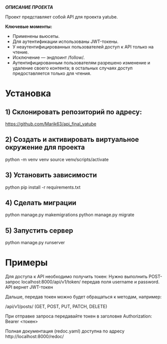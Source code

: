***ОПИСАНИЕ ПРОЕКТА***

Проект представляет собой API для проекта yatube.

**Ключевые моменты:**

- Применены вьюсеты.
- Для аутентификации использованы JWT-токены.
- У неаутентифицированных пользователей доступ к API только на чтение.
- Исключение — эндпоинт /follow/.
- Аутентифицированным пользователям разрешено изменение и удаление своего контента; в остальных случаях доступ предоставляется только для чтения.

# Установка

## 1) Склонировать репозиторий по адресу:
https://github.com/Marik63/api_final_yatube

## 2) Создать и активировать виртуальное окружение для проекта

python -m venv venv
source venv/scripts/activate

## 3) Установить зависимости
python pip install -r requirements.txt

## 4) Сделать миграции
python manage.py makemigrations
python manage.py migrate

## 5) Запустить сервер
python manage.py runserver

# Примеры

Для доступа к API необходимо получить токен: 
Нужно выполнить POST-запрос localhost:8000/api/v1/token/ передав поля username и password. API вернет JWT-токен

Дальше, передав токен можно будет обращаться к методам, например: 

/api/v1/posts/ (GET, POST, PUT, PATCH, DELETE)

При отправке запроса передавайте токен в заголовке Authorization: Bearer <токен>

Полная документация (redoc.yaml) доступна по адресу http://localhost:8000/redoc/